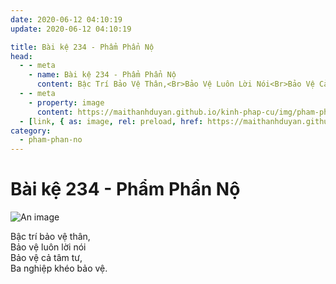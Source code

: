 ```yaml
---
date: 2020-06-12 04:10:19
update: 2020-06-12 04:10:19

title: Bài kệ 234 - Phẩm Phẩn Nộ
head:
  - - meta
    - name: Bài kệ 234 - Phẩm Phẩn Nộ
      content: Bậc Trí Bảo Vệ Thân,<Br>Bảo Vệ Luôn Lời Nói<Br>Bảo Vệ Cả Tâm Tư,<Br>Ba Nghiệp Khéo Bảo Vệ.<Br>
  - - meta
    - property: image
      content: https://maithanhduyan.github.io/kinh-phap-cu/img/pham-phan-no/pham-phan-no-234.jpg
  - [link, { as: image, rel: preload, href: https://maithanhduyan.github.io/kinh-phap-cu/img/pham-phan-no/pham-phan-no-234.jpg }]
category:
  - pham-phan-no
---
```


# Bài kệ 234 - Phẩm Phẩn Nộ

![An image](/img/pham-phan-no/pham-phan-no-234.jpg)

Bậc trí bảo vệ thân,<br>Bảo vệ luôn lời nói<br>Bảo vệ cả tâm tư,<br>Ba nghiệp khéo bảo vệ.<br>
